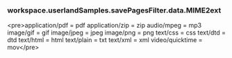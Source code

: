 ### workspace.userlandSamples.savePagesFilter.data.MIME2ext
&lt;pre>application/pdf = pdfapplication/zip = zipaudio/mpeg = mp3image/gif = gifimage/jpeg = jpegimage/png = pngtext/css = csstext/dtd = dtdtext/html = htmltext/plain = txttext/xml = xmlvideo/quicktime = mov&lt;/pre>